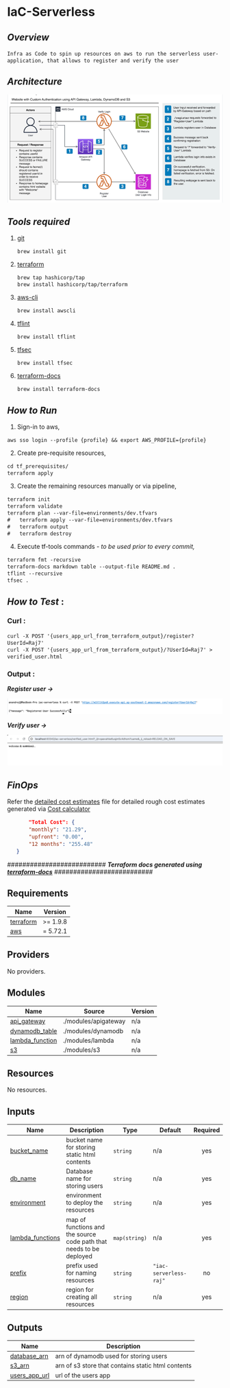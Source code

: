 # IaC-Serverless
    
## _Overview_

    Infra as Code to spin up resources on aws to run the serverless user-application, that allows to register and verify the user

## _Architecture_

![](/images/user_application_iac_architecture.png)

## _Tools required_

1. [git](https://git-scm.com/downloads)
   ``` shell
   brew install git
   ```
2. [terraform](https://developer.hashicorp.com/terraform/install)
   ``` shell
   brew tap hashicorp/tap
   brew install hashicorp/tap/terraform
   ```
3. [aws-cli](https://github.com/aws/aws-cli)
   ``` shell
   brew install awscli
   ```
5. [tflint](https://github.com/terraform-linters/tflint)
   ``` shell
   brew install tflint
   ```
6. [tfsec](https://aquasecurity.github.io/tfsec/v0.63.1/getting-started/installation/)
   ``` shell
   brew install tfsec
   ```
7. [terraform-docs](https://terraform-docs.io/user-guide/installation/)
   ``` shell
   brew install terraform-docs
   ```

## _How to Run_
   1. Sign-in to aws,
   ```shell
   aws sso login --profile {profile} && export AWS_PROFILE={profile}
   ```
   2. Create pre-requisite resources,
   ```shell
   cd tf_prerequisites/
   terraform apply
```
   3. Create the remaining resources manually or via pipeline,
   ```shell
   terraform init
   terraform validate
   terraform plan --var-file=environments/dev.tfvars
#   terraform apply --var-file=environments/dev.tfvars
#   terraform output
#   terraform destroy
   ```
   4. Execute tf-tools commands - _to be used prior to every commit,_
   ```shell
   terraform fmt -recursive
   terraform-docs markdown table --output-file README.md .
   tflint --recursive
   tfsec .
   ```

## _How to Test_ :
### Curl :
```shell
curl -X POST '{users_app_url_from_terraform_output}/register?UserId=Raj7'
curl -X POST '{users_app_url_from_terraform_output}/?UserId=Raj7' > verified_user.html
```
### Output :

**_Register user ->_**

![](/images/register_user_output.png)

**_Verify user ->_**

![](/images/verify_user_output.png)
## _FinOps_

Refer the [detailed cost estimates](finOps/iac-serverless-raj_estimate.json) file for detailed rough cost estimates generated via [Cost calculator](https://calculator.aws/#/)
 ``` json
		"Total Cost": {
		"monthly": "21.29",
		"upfront": "0.00",
		"12 months": "255.48"
	}
  ``` 

########################## **_Terraform docs generated using [terraform-docs](https://terraform-docs.io/user-guide/installation/)_** ##########################

<!-- BEGIN_TF_DOCS -->
## Requirements

| Name | Version |
|------|---------|
| <a name="requirement_terraform"></a> [terraform](#requirement\_terraform) | >= 1.9.8 |
| <a name="requirement_aws"></a> [aws](#requirement\_aws) | = 5.72.1 |

## Providers

No providers.

## Modules

| Name | Source | Version |
|------|--------|---------|
| <a name="module_api_gateway"></a> [api\_gateway](#module\_api\_gateway) | ./modules/apigateway | n/a |
| <a name="module_dynamodb_table"></a> [dynamodb\_table](#module\_dynamodb\_table) | ./modules/dynamodb | n/a |
| <a name="module_lambda_function"></a> [lambda\_function](#module\_lambda\_function) | ./modules/lambda | n/a |
| <a name="module_s3"></a> [s3](#module\_s3) | ./modules/s3 | n/a |

## Resources

No resources.

## Inputs

| Name | Description | Type | Default | Required |
|------|-------------|------|---------|:--------:|
| <a name="input_bucket_name"></a> [bucket\_name](#input\_bucket\_name) | bucket name for storing static html contents | `string` | n/a | yes |
| <a name="input_db_name"></a> [db\_name](#input\_db\_name) | Database name for storing users | `string` | n/a | yes |
| <a name="input_environment"></a> [environment](#input\_environment) | environment to deploy the resources | `string` | n/a | yes |
| <a name="input_lambda_functions"></a> [lambda\_functions](#input\_lambda\_functions) | map of functions and the source code path that needs to be deployed | `map(string)` | n/a | yes |
| <a name="input_prefix"></a> [prefix](#input\_prefix) | prefix used for naming resources | `string` | `"iac-serverless-raj"` | no |
| <a name="input_region"></a> [region](#input\_region) | region for creating all resources | `string` | n/a | yes |

## Outputs

| Name | Description |
|------|-------------|
| <a name="output_database_arn"></a> [database\_arn](#output\_database\_arn) | arn of dynamodb used for storing users |
| <a name="output_s3_arn"></a> [s3\_arn](#output\_s3\_arn) | arn of s3 store that contains static html contents |
| <a name="output_users_app_url"></a> [users\_app\_url](#output\_users\_app\_url) | url of the users app |
<!-- END_TF_DOCS -->